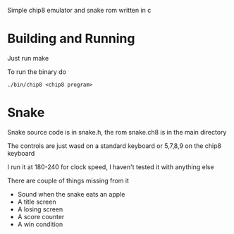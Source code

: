 Simple chip8 emulator and snake rom written in c

# Building and Running
Just run make

To run the binary do

`./bin/chip8 <chip8 program>`

# Snake
Snake source code is in snake.h, the rom snake.ch8 is in the main directory

The controls are just wasd on a standard keyboard or 5,7,8,9 on the chip8 keyboard

I run it at 180-240 for clock speed, I haven't tested it with anything else

There are couple of things missing from it
- Sound when the snake eats an apple
- A title screen
- A losing screen
- A score counter
- A win condition

